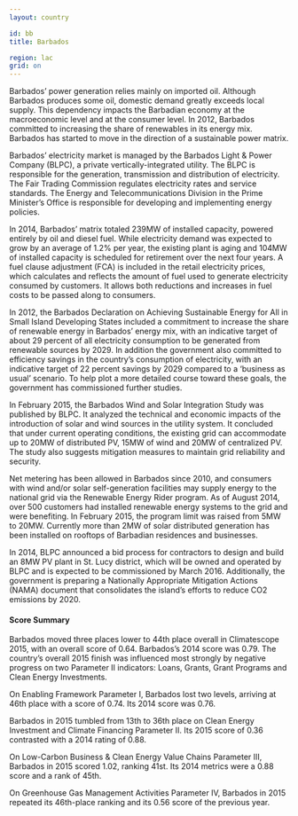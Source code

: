 ```yaml
---
layout: country

id: bb
title: Barbados

region: lac
grid: on
---
```

Barbados’ power generation relies mainly on imported oil. Although Barbados produces some oil, domestic demand greatly exceeds local supply. This dependency impacts the Barbadian economy at the macroeconomic level and at the consumer level. In 2012, Barbados committed to increasing the share of renewables in its energy mix. Barbados has started to move in the direction of a sustainable power matrix. 

Barbados’ electricity market is managed by the Barbados Light & Power Company (BLPC), a private vertically-integrated utility. The BLPC is responsible for the generation, transmission and distribution of electricity. The Fair Trading Commission regulates electricity rates and service standards. The Energy and Telecommunications Division in the Prime Minister’s Office is responsible for developing and implementing energy policies. 

In 2014, Barbados’ matrix totaled 239MW of installed capacity, powered entirely by oil and diesel fuel. While electricity demand was expected to grow by an average of 1.2% per year, the existing plant is aging and 104MW of installed capacity is scheduled for retirement over the next four years. A fuel clause adjustment (FCA) is included in the retail electricity prices, which calculates and reflects the amount of fuel used to generate electricity consumed by customers. It allows both reductions and increases in fuel costs to be passed along to consumers. 

In 2012, the Barbados Declaration on Achieving Sustainable Energy for All in Small Island Developing States included a commitment to increase the share of renewable energy in Barbados’ energy mix, with an indicative target of about 29 percent of all electricity consumption to be generated from renewable sources by 2029. In addition the government also committed to efficiency savings in the country’s consumption of electricity, with an indicative target of 22 percent savings by 2029 compared to a ‘business as usual’ scenario. To help plot a more detailed course toward these goals, the government has commissioned further studies.

In February 2015, the Barbados Wind and Solar Integration Study was published by BLPC. It analyzed the technical and economic impacts of the introduction of solar and wind sources in the utility system. It concluded that under current operating conditions, the existing grid can accommodate up to 20MW of distributed PV, 15MW of wind and 20MW of centralized PV. The study also suggests mitigation measures to maintain grid reliability and security. 

Net metering has been allowed in Barbados since 2010, and consumers with wind and/or solar self-generation facilities may supply energy to the national grid via the Renewable Energy Rider program. As of August 2014, over 500 customers had installed renewable energy systems to the grid and were benefiting. In February 2015, the program limit was raised from 5MW to 20MW. Currently more than 2MW of solar distributed generation has been installed on rooftops of Barbadian residences and businesses. 

In 2014, BLPC announced a bid process for contractors to design and build an 8MW PV plant in St. Lucy district, which will be owned and operated by BLPC and is expected to be commissioned by March 2016. Additionally, the government is preparing a Nationally Appropriate Mitigation Actions (NAMA) document that consolidates the island’s efforts to reduce CO2 emissions by 2020.

#### Score Summary

Barbados moved three places lower to 44th place overall in Climatescope 2015, with an overall score of 0.64. Barbados’s 2014 score was 0.79. The country’s overall 2015 finish was influenced most strongly by negative progress on two Parameter II indicators: Loans, Grants, Grant Programs and Clean Energy Investments. 

On Enabling Framework Parameter I, Barbados lost two levels, arriving at 46th place with a score of 0.74. Its 2014 score was 0.76. 

Barbados in 2015 tumbled from 13th to 36th place on Clean Energy Investment and Climate Financing Parameter II. Its 2015 score of 0.36 contrasted with a 2014 rating of 0.88. 

On Low-Carbon Business & Clean Energy Value Chains Parameter III, Barbados in 2015 scored 1.02, ranking 41st. Its 2014 metrics were a 0.88 score and a rank of 45th. 

On Greenhouse Gas Management Activities Parameter IV, Barbados in 2015 repeated its 46th-place ranking and its 0.56 score of the previous year.

